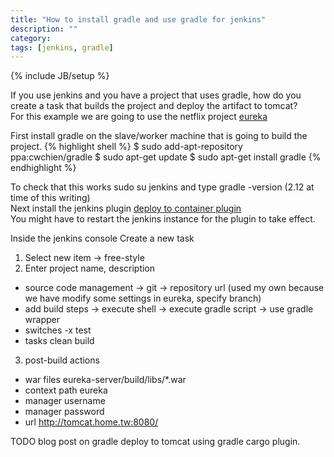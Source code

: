 ```yaml
---
title: "How to install gradle and use gradle for jenkins"
description: ""
category: 
tags: [jenkins, gradle]
---
```

{% include JB/setup %}

If you use jenkins and you have a project that uses gradle, how do you create a task that builds the project and deploy the artifact to tomcat?  
For this example we are going to use the netflix project [eureka](https://github.com/Netflix/eureka)

First install gradle on the slave/worker machine that is going to build the project.
{% highlight shell %} 
$ sudo add-apt-repository ppa:cwchien/gradle
$ sudo apt-get update
$ sudo apt-get install gradle
{% endhighlight %} 

To check that this works sudo su jenkins and type gradle -version (2.12 at time of this writing)  
Next install the jenkins plugin [deploy to container plugin](https://wiki.jenkins-ci.org/display/JENKINS/Deploy+Plugin)  
You might have to restart the jenkins instance for the plugin to take effect.

Inside the jenkins console Create a new task  

1. Select new item -> free-style
2. Enter project name, description
  * source code management -> git -> repository url (used my own because we have modify some settings in eureka, specify branch)
  * add build steps -> execute shell -> execute gradle script -> use gradle wrapper
  * switches -x test
  * tasks clean build 
3. post-build actions
  * war files eureka-server/build/libs/*.war
  * context path eureka
  * manager username
  * manager password
  * url http://tomcat.home.tw:8080/

TODO blog post on gradle deploy to tomcat using gradle cargo plugin.
